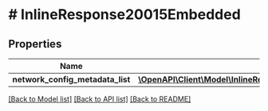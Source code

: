 # # InlineResponse20015Embedded

## Properties

Name | Type | Description | Notes
------------ | ------------- | ------------- | -------------
**network_config_metadata_list** | [**\OpenAPI\Client\Model\InlineResponse20015EmbeddedNetworkConfigMetadataList[]**](InlineResponse20015EmbeddedNetworkConfigMetadataList.md) |  | 

[[Back to Model list]](../../README.md#documentation-for-models) [[Back to API list]](../../README.md#documentation-for-api-endpoints) [[Back to README]](../../README.md)


